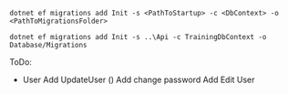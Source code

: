 ```
dotnet ef migrations add Init -s <PathToStartup> -c <DbContext> -o <PathToMigrationsFolder>
```

```
dotnet ef migrations add Init -s ..\Api -c TrainingDbContext -o Database/Migrations
```
ToDo:
- User
  Add UpdateUser ()
  Add change password
  Add Edit User